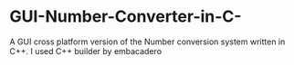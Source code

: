 # GUI-Number-Converter-in-C-
A GUI cross platform version of the Number conversion system written in C++. I used C++ builder by embacadero

